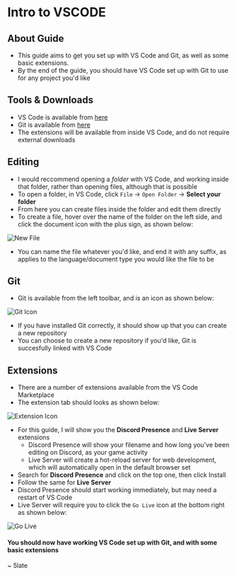 # Intro to VSCODE

## About Guide

- This guide aims to get you set up with VS Code and Git, as well as some basic extensions.
- By the end of the guide, you should have VS Code set up with Git to use for any project you'd like

## Tools & Downloads

- VS Code is available from [here](https://code.visualstudio.com/Download)
- Git is available from [here](https://git-scm.com/downloads)
- The extensions will be available from inside VS Code, and do not require external downloads

## Editing

- I would reccommend opening a *folder* with VS Code, and working inside that folder, rather than opening files, although that is possible
- To open a folder, in VS Code, click ``File`` -> ``Open Folder`` -> **Select your folder**
- From here you can create files inside the folder and edit them directly
- To create a file, hover over the name of the folder on the left side, and click the document icon with the plus sign, as shown below:

![New File](./media/new-file.png)

- You can name the file whatever you'd like, and end it with any suffix, as applies to the language/document type you would like the file to be

## Git

- Git is available from the left toolbar, and is an icon as shown below:

![Git Icon](./media/git.png)

- If you have installed Git correctly, it should show up that you can create a new repository
- You can choose to create a new repository if you'd like, Git is succesfully linked with VS Code

## Extensions

- There are a number of extensions available from the VS Code Marketplace
- The extension tab should looks as shown below:

![Extension Icon](./media/extension.png)

- For this guide, I will show you the **Discord Presence** and **Live Server** extensions
    - Discord Presence will show your filename and how long you've been editing on Discord, as your game activity
    - Live Server will create a hot-reload server for web development, which will automatically open in the default browser set
- Search for **Discord Presence** and click on the top one, then click Install
- Follow the same for **Live Server**
- Discord Presence should start working immediately, but may need a restart of VS Code
- Live Server will require you to click the ``Go Live`` icon at the bottom right as shown below:

![Go Live](./media/go-live.png)


#### You should now have working VS Code set up with Git, and with some basic extensions

~ 5late